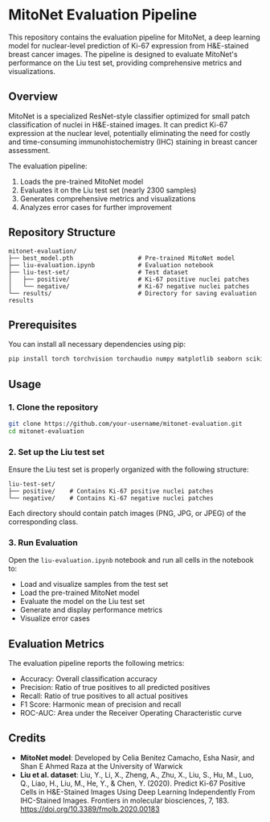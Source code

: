 # MitoNet Evaluation Pipeline

This repository contains the evaluation pipeline for MitoNet, a deep learning model for nuclear-level prediction of Ki-67 expression from H&E-stained breast cancer images. The pipeline is designed to evaluate MitoNet's performance on the Liu test set, providing comprehensive metrics and visualizations.

## Overview

MitoNet is a specialized ResNet-style classifier optimized for small patch classification of nuclei in H&E-stained images. It can predict Ki-67 expression at the nuclear level, potentially eliminating the need for costly and time-consuming immunohistochemistry (IHC) staining in breast cancer assessment.

The evaluation pipeline:
1. Loads the pre-trained MitoNet model
2. Evaluates it on the Liu test set (nearly 2300 samples)
3. Generates comprehensive metrics and visualizations
4. Analyzes error cases for further improvement

## Repository Structure

```
mitonet-evaluation/
├── best_model.pth                  # Pre-trained MitoNet model 
├── liu-evaluation.ipynb            # Evaluation notebook
├── liu-test-set/                   # Test dataset
│   ├── positive/                   # Ki-67 positive nuclei patches
│   └── negative/                   # Ki-67 negative nuclei patches
└── results/                        # Directory for saving evaluation results
```

## Prerequisites

You can install all necessary dependencies using pip:

```bash
pip install torch torchvision torchaudio numpy matplotlib seaborn scikit-learn pandas pillow tqdm
```

## Usage

### 1. Clone the repository

```bash
git clone https://github.com/your-username/mitonet-evaluation.git
cd mitonet-evaluation
```

### 2. Set up the Liu test set

Ensure the Liu test set is properly organized with the following structure:

```
liu-test-set/
├── positive/    # Contains Ki-67 positive nuclei patches
└── negative/    # Contains Ki-67 negative nuclei patches
```

Each directory should contain patch images (PNG, JPG, or JPEG) of the corresponding class.

### 3. Run Evaluation

Open the `liu-evaluation.ipynb` notebook and run all cells in the notebook to:
- Load and visualize samples from the test set
- Load the pre-trained MitoNet model
- Evaluate the model on the Liu test set
- Generate and display performance metrics
- Visualize error cases

## Evaluation Metrics

The evaluation pipeline reports the following metrics:

- Accuracy: Overall classification accuracy
- Precision: Ratio of true positives to all predicted positives
- Recall: Ratio of true positives to all actual positives
- F1 Score: Harmonic mean of precision and recall
- ROC-AUC: Area under the Receiver Operating Characteristic curve

## Credits
* **MitoNet model**: Developed by Celia Benitez Camacho, Esha Nasir, and Shan E Ahmed Raza at the University of Warwick
* **Liu et al. dataset**: Liu, Y., Li, X., Zheng, A., Zhu, X., Liu, S., Hu, M., Luo, Q., Liao, H., Liu, M., He, Y., & Chen, Y. (2020). Predict Ki-67 Positive Cells in H&E-Stained Images Using Deep Learning Independently From IHC-Stained Images. Frontiers in molecular biosciences, 7, 183. https://doi.org/10.3389/fmolb.2020.00183
